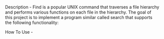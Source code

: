 Description - Find is a popular UNIX command that traverses a file hierarchy and performs various functions on each file in the hierarchy. The goal of this project is to implement a program similar called search that supports the following functionality:

How To Use -
